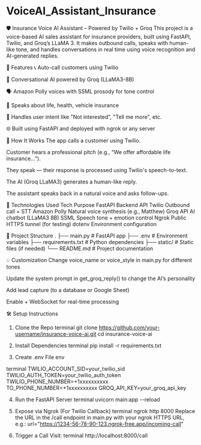 # VoiceAI_Assistant_Insurance

🛡️ Insurance Voice AI Assistant – Powered by Twilio + Groq
This project is a voice-based AI sales assistant for insurance providers, built using FastAPI, Twilio, and Groq’s LLaMA 3. It makes outbound calls, 
speaks with human-like tone, and handles conversations in real time using voice recognition and AI-generated replies.

🎯 Features
📞 Auto-call customers using Twilio

🧠 Conversational AI powered by Groq (LLaMA3-8B)

🗣️ Amazon Polly voices with SSML prosody for tone control

🧾 Speaks about life, health, vehicle insurance

🛑 Handles user intent like "Not interested", "Tell me more", etc.

🌐 Built using FastAPI and deployed with ngrok or any server

🚀 How It Works
The app calls a customer using Twilio.

Customer hears a professional pitch (e.g., “We offer affordable life insurance…”).

They speak — their response is processed using Twilio's speech-to-text.

The AI (Groq LLaMA3) generates a human-like reply.

The assistant speaks back in a natural voice and asks follow-ups.

🧰 Technologies Used
Tech	Purpose
FastAPI	Backend API
Twilio	Outbound call + STT
Amazon Polly	Natural voice synthesis (e.g., Matthew)
Groq API	AI chatbot (LLaMA3 8B)
SSML	Speech tone + emotion control
Ngrok	Public HTTPS tunnel (for testing)
dotenv	Environment configuration

📁 Project Structure
.
├── main.py               # FastAPI app
├── .env                  # Environment variables
├── requirements.txt      # Python dependencies
├── static/               # Static files (if needed)
└── README.md             # Project documentation

💡 Customization
Change voice_name or voice_style in main.py for different tones

Update the system prompt in get_groq_reply() to change the AI’s personality

Add lead capture (to a database or Google Sheet)

Enable <Stream> + WebSocket for real-time processing

🛠️ Setup Instructions

1. Clone the Repo
terminal
git clone https://github.com/your-username/insurance-voice-ai.git
cd insurance-voice-ai

2. Install Dependencies
terminal
pip install -r requirements.txt

3. Create .env File
env

terminal
TWILIO_ACCOUNT_SID=your_twilio_sid
TWILIO_AUTH_TOKEN=your_twilio_auth_token
TWILIO_PHONE_NUMBER=+1xxxxxxxxxx
TO_PHONE_NUMBER=+1xxxxxxxxxx
GROQ_API_KEY=your_groq_api_key

4. Run the FastAPI Server
terminal
uvicorn main:app --reload

5. Expose via Ngrok (For Twilio Callback)
terminal
ngrok http 8000
Replace the URL in the /call endpoint in main.py with your ngrok HTTPS URL, e.g.:
url="https://1234-56-78-90-123.ngrok-free.app/incoming-call"

6. Trigger a Call
Visit:
terminal
http://localhost:8000/call
